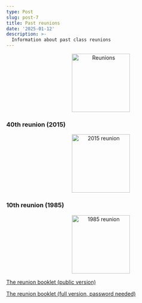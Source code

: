 ```yaml
---
type: Post
slug: post-7
title: Past reunions
date: '2025-01-12'
description: >-
  Information about past class reunions
---
```



<p align="center"><img eleventy:widths="300" eleventy:formats="webp" height="155px" width="155px" src="/images/reunion.jpeg" alt="Reunions"></a></p>

### 40th reunion (2015)

<p align="center"><a href="/assets/fargo-north-spartans-class-of-1975-40th-reunion-2015.jpeg"><img class="w-full" eleventy:widths="960" eleventy:formats="webp" height="155px" width="155px" src="/images/fargo-north-spartans-class-of-1975-40th-reunion-2015.jpeg" alt="2015 reunion"></a></p>




### 10th reunion (1985)

<p align="center"><a href="/assets/FNHS 1975 10-year class reunion.jpeg"><img class="w-full" eleventy:widths="960" eleventy:formats="webp" height="155px" width="155px" src="/images/FNHS 1975 10-year class reunion.jpeg" alt="1985 reunion"></a></p>

<p><a href="https://drive.proton.me/urls/SW8P5YDNMC#g39jUYqxXnwT" target="_blank">The reunion booklet (public version)</a></p>

<p><a href="https://drive.proton.me/urls/N6R7GYJ7P8#ZCYbHZkfxj38" target="_blank">The reunion booklet (full version, password needed)</a></p>
